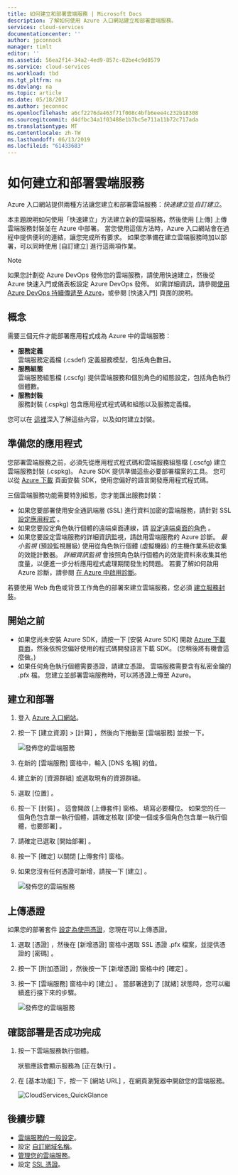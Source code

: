 ```yaml
---
title: 如何建立和部署雲端服務 | Microsoft Docs
description: 了解如何使用 Azure 入口網站建立和部署雲端服務。
services: cloud-services
documentationcenter: ''
author: jpconnock
manager: timlt
editor: ''
ms.assetid: 56ea2f14-34a2-4ed9-857c-82be4c9d0579
ms.service: cloud-services
ms.workload: tbd
ms.tgt_pltfrm: na
ms.devlang: na
ms.topic: article
ms.date: 05/18/2017
ms.author: jeconnoc
ms.openlocfilehash: a6cf2276da463f71f008c4bfb6eee4c232b18308
ms.sourcegitcommit: d4dfbc34a1f03488e1b7bc5e711a11b72c717ada
ms.translationtype: MT
ms.contentlocale: zh-TW
ms.lasthandoff: 06/13/2019
ms.locfileid: "61433683"
---
```

# <a name="how-to-create-and-deploy-a-cloud-service"></a>如何建立和部署雲端服務
Azure 入口網站提供兩種方法讓您建立和部署雲端服務：*快速建立*並*自訂建立*。

本主題說明如何使用「快速建立」方法建立新的雲端服務，然後使用 [上傳]  上傳雲端服務封裝並在 Azure 中部署。 當您使用這個方法時，Azure 入口網站會在過程中提供便利的連結，讓您完成所有要求。 如果您準備在建立雲端服務時加以部署，可以同時使用 [自訂建立] 進行這兩項作業。

> [!NOTE]
> 如果您計劃從 Azure DevOps 發佈您的雲端服務，請使用快速建立，然後從 Azure 快速入門或儀表板設定 Azure DevOps 發佈。 如需詳細資訊，請參閱[使用 Azure DevOps 持續傳遞至 Azure][TFSTutorialForCloudService]，或參閱 [快速入門]  頁面的說明。
>
>

## <a name="concepts"></a>概念
需要三個元件才能部署應用程式成為 Azure 中的雲端服務：

* **服務定義**  
  雲端服務定義檔 (.csdef) 定義服務模型，包括角色數目。
* **服務組態**  
  雲端服務組態檔 (.cscfg) 提供雲端服務和個別角色的組態設定，包括角色執行個體數。
* **服務封裝**  
  服務封裝 (.cspkg) 包含應用程式程式碼和組態以及服務定義檔。

您可以在 [這裡](cloud-services-model-and-package.md)深入了解這些內容，以及如何建立封裝。

## <a name="prepare-your-app"></a>準備您的應用程式
您部署雲端服務之前，必須先從應用程式程式碼和雲端服務組態檔 (.cscfg) 建立雲端服務封裝 (.cspkg)。 Azure SDK 提供準備這些必要部署檔案的工具。 您可以從 [Azure 下載](https://azure.microsoft.com/downloads/) 頁面安裝 SDK，使用您偏好的語言開發應用程式程式碼。

三個雲端服務功能需要特別組態，您才能匯出服務封裝：

* 如果您要部署使用安全通訊端層 (SSL) 進行資料加密的雲端服務，請針對 SSL [設定應用程式](cloud-services-configure-ssl-certificate-portal.md#modify) 。
* 如果您要設定角色執行個體的遠端桌面連線，請 [設定遠端桌面的角色](cloud-services-role-enable-remote-desktop-new-portal.md) 。
* 如果您要設定雲端服務的詳細資訊監視，請啟用雲端服務的 Azure 診斷。 *最小監視* (預設監視層級) 使用從角色執行個體 (虛擬機器) 的主機作業系統收集的效能計數器。 *詳細資訊監視* 會按照角色執行個體內的效能資料來收集其他度量，以便進一步分析應用程式處理期間發生的問題。 若要了解如何啟用 Azure 診斷，請參閱 [在 Azure 中啟用診斷](cloud-services-dotnet-diagnostics.md)。

若要使用 Web 角色或背景工作角色的部署來建立雲端服務，您必須 [建立服務封裝](cloud-services-model-and-package.md#servicepackagecspkg)。

## <a name="before-you-begin"></a>開始之前
* 如果您尚未安裝 Azure SDK，請按一下 [安裝 Azure SDK]  開啟 [Azure 下載頁面](https://azure.microsoft.com/downloads/)，然後依照您偏好使用的程式碼開發語言下載 SDK。 (您稍後將有機會這麼做。)
* 如果任何角色執行個體需要憑證，請建立憑證。 雲端服務需要含有私密金鑰的 .pfx 檔。 您建立並部署雲端服務時，可以將憑證上傳至 Azure。

## <a name="create-and-deploy"></a>建立和部署
1. 登入 [Azure 入口網站](https://portal.azure.com/)。
2. 按一下 [建立資源] > [計算]  ，然後向下捲動至 [雲端服務]  並按一下。

    ![發佈您的雲端服務](media/cloud-services-how-to-create-deploy-portal/create-cloud-service.png)
3. 在新的 [雲端服務]  窗格中，輸入 [DNS 名稱]  的值。
4. 建立新的 [資源群組]  或選取現有的資源群組。
5. 選取 [位置]  。
6. 按一下 [封裝]  。 這會開啟 [上傳套件]  窗格。 填寫必要欄位。 如果您的任一個角色包含單一執行個體，請確定核取 [即使一個或多個角色包含單一執行個體，也要部署]  。
7. 請確定已選取 [開始部署]  。
8. 按一下 [確定]  以關閉 [上傳套件]  窗格。
9. 如果您沒有任何憑證可新增，請按一下 [建立]  。

    ![發佈您的雲端服務](media/cloud-services-how-to-create-deploy-portal/select-package.png)

## <a name="upload-a-certificate"></a>上傳憑證
如果您的部署套件 [設定為使用憑證](cloud-services-configure-ssl-certificate-portal.md#modify)，您現在可以上傳憑證。

1. 選取 [憑證]  ，然後在 [新增憑證]  窗格中選取 SSL 憑證 .pfx 檔案，並提供憑證的 [密碼]  。
2. 按一下 [附加憑證]  ，然後按一下 [新增憑證]  窗格中的 [確定]  。
3. 按一下 [雲端服務]  窗格中的 [建立]  。 當部署達到了 [就緒]  狀態時，您可以繼續進行接下來的步驟。

    ![發佈您的雲端服務](media/cloud-services-how-to-create-deploy-portal/attach-cert.png)

## <a name="verify-your-deployment-completed-successfully"></a>確認部署是否成功完成
1. 按一下雲端服務執行個體。

    狀態應該會顯示服務為 [正在執行]  。
2. 在 [基本功能]  下，按一下 [網站 URL]  ，在網頁瀏覽器中開啟您的雲端服務。

    ![CloudServices_QuickGlance](./media/cloud-services-how-to-create-deploy-portal/running.png)

[TFSTutorialForCloudService]: https://go.microsoft.com/fwlink/?LinkID=251796

## <a name="next-steps"></a>後續步驟
* [雲端服務的一般設定](cloud-services-how-to-configure-portal.md)。
* 設定 [自訂網域名稱](cloud-services-custom-domain-name-portal.md)。
* [管理您的雲端服務](cloud-services-how-to-manage-portal.md)。
* 設定 [SSL 憑證](cloud-services-configure-ssl-certificate-portal.md)。
